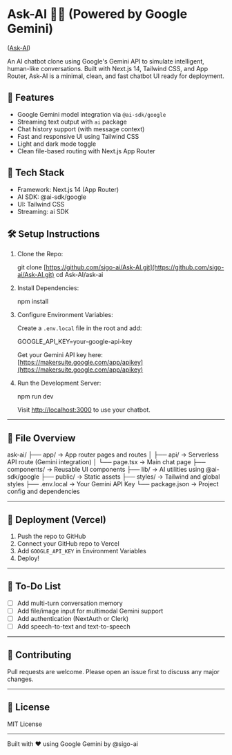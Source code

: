 # Ask-AI 🤖✨ (Powered by Google Gemini)
([Ask-AI](https://ask-ai-eight-red.vercel.app/))


An AI chatbot clone using Google's Gemini API to simulate intelligent, human-like conversations. Built with Next.js 14, Tailwind CSS, and App Router, Ask-AI is a minimal, clean, and fast chatbot UI ready for deployment.

## 🌟 Features

* Google Gemini model integration via `@ai-sdk/google`
* Streaming text output with `ai` package
* Chat history support (with message context)
* Fast and responsive UI using Tailwind CSS
* Light and dark mode toggle
* Clean file-based routing with Next.js App Router

## 🧰 Tech Stack

* Framework: Next.js 14 (App Router)
* AI SDK: @ai-sdk/google
* UI: Tailwind CSS
* Streaming: ai SDK

## 🛠️ Setup Instructions

1. Clone the Repo:

   git clone [https://github.com/sigo-ai/Ask-AI.git](https://github.com/sigo-ai/Ask-AI.git)
   cd Ask-AI/ask-ai

2. Install Dependencies:

   npm install

3. Configure Environment Variables:

   Create a `.env.local` file in the root and add:

   GOOGLE\_API\_KEY=your-google-api-key

   Get your Gemini API key here: [https://makersuite.google.com/app/apikey](https://makersuite.google.com/app/apikey)

4. Run the Development Server:

   npm run dev

   Visit [http://localhost:3000](http://localhost:3000) to use your chatbot.

---

## 🧪 File Overview

ask-ai/
├── app/                      → App router pages and routes
│   ├── api/                  → Serverless API route (Gemini integration)
│   └── page.tsx              → Main chat page
├── components/               → Reusable UI components
├── lib/                      → AI utilities using @ai-sdk/google
├── public/                   → Static assets
├── styles/                   → Tailwind and global styles
├── .env.local                → Your Gemini API Key
└── package.json              → Project config and dependencies

---

## 🚀 Deployment (Vercel)

1. Push the repo to GitHub
2. Connect your GitHub repo to Vercel
3. Add `GOOGLE_API_KEY` in Environment Variables
4. Deploy!

---

## 📌 To-Do List

* [ ] Add multi-turn conversation memory
* [ ] Add file/image input for multimodal Gemini support
* [ ] Add authentication (NextAuth or Clerk)
* [ ] Add speech-to-text and text-to-speech

---

## 🤝 Contributing

Pull requests are welcome. Please open an issue first to discuss any major changes.

---

## 📄 License

MIT License

---

Built with ❤️ using Google Gemini by @sigo-ai

